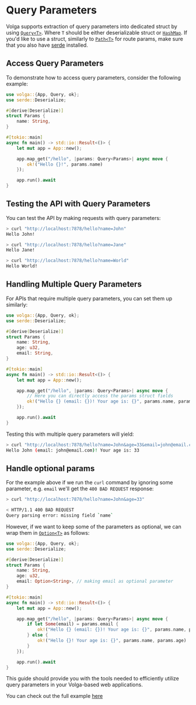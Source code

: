 # Query Parameters

Volga supports extraction of query parameters into dedicated struct by using [`Query<T>`](https://docs.rs/volga/latest/volga/http/endpoints/args/query/struct.Query.html). Where `T` should be either deserializable struct or [`HashMap`](https://doc.rust-lang.org/std/collections/struct.HashMap.html). 
If you'd like to use a struct, similarly to [`Path<T>`](https://docs.rs/volga/latest/volga/http/endpoints/args/path/struct.Path.html) for route params, make sure that you also have [serde](https://crates.io/crates/serde) installed.

## Access Query Parameters

To demonstrate how to access query parameters, consider the following example:
```rust
use volga::{App, Query, ok};
use serde::Deserialize;

#[derive(Deserialize)]
struct Params {
    name: String,
}

#[tokio::main]
async fn main() -> std::io::Result<()> {
    let mut app = App::new();

    app.map_get("/hello", |params: Query<Params>| async move {
        ok!("Hello {}!", params.name)
    });

    app.run().await
}
```
## Testing the API with Query Parameters
You can test the API by making requests with query parameters:
```bash
> curl "http://localhost:7878/hello?name=John"
Hello John!

> curl "http://localhost:7878/hello?name=Jane"
Hello Jane!

> curl "http://localhost:7878/hello?name=World"
Hello World!
```
## Handling Multiple Query Parameters
For APIs that require multiple query parameters, you can set them up similarly:
```rust
use volga::{App, Query, ok};
use serde::Deserialize;

#[derive(Deserialize)]
struct Params {
    name: String,
    age: u32,
    email: String,
}

#[tokio::main]
async fn main() -> std::io::Result<()> {
    let mut app = App::new();

    app.map_get("/hello", |params: Query<Params>| async move {
        // Here you can directly access the params struct fields
        ok!("Hello {} (email: {})! Your age is: {}", params.name, params.email, params.age)
    });

    app.run().await
}
```
Testing this with multiple query parameters will yield:
```bash
> curl "http://localhost:7878/hello?name=John&age=33&email=john@email.com"
Hello John (email: john@email.com)! Your age is: 33
```
## Handle optional params
For the example above if we run the `curl` command by ignoring some parameter, e.g. `email` we'll get the `400 BAD REQUEST` response:
```bash
> curl "http://localhost:7878/hello?name=John&age=33"

< HTTP/1.1 400 BAD REQUEST
Query parsing error: missing field `name`
```
However, if we want to keep some of the parameters as optional, we can wrap them in [`Option<T>`](https://doc.rust-lang.org/std/option/) as follows:
```rust
use volga::{App, Query, ok};
use serde::Deserialize;

#[derive(Deserialize)]
struct Params {
    name: String,
    age: u32,
    email: Option<String>, // making email as optional parameter
}

#[tokio::main]
async fn main() -> std::io::Result<()> {
    let mut app = App::new();

    app.map_get("/hello", |params: Query<Params>| async move {
        if let Some(email) = params.email {
            ok!("Hello {} (email: {})! Your age is: {}", params.name, params.email, params.age)
        } else {
            ok!("Hello {}! Your age is: {}", params.name, params.age)
        }
    });

    app.run().await
}
```

This guide should provide you with the tools needed to efficiently utilize query parameters in your Volga-based web applications.

You can check out the full example [here](https://github.com/RomanEmreis/volga/blob/main/examples/query_params.rs)